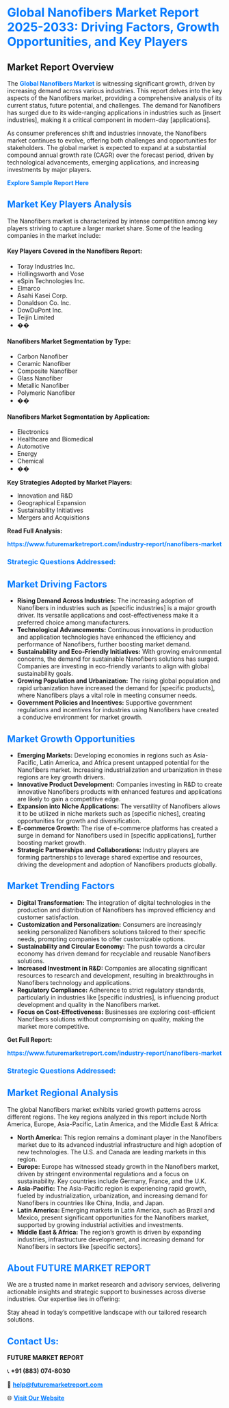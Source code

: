 <h1 style="color: #007BFF;">Global Nanofibers Market Report 2025-2033: Driving Factors, Growth Opportunities, and Key Players</h1>

<section id="overview">
<h2>Market Report Overview</h2>
<p>The <a href="https://www.futuremarketreport.com/industry-report/nanofibers-market" style="color: #007BFF; text-decoration: none;"><strong>Global Nanofibers Market</strong></a> is witnessing significant growth, driven by increasing demand across various industries. This report delves into the key aspects of the Nanofibers market, providing a comprehensive analysis of its current status, future potential, and challenges. The demand for Nanofibers has surged due to its wide-ranging applications in industries such as [insert industries], making it a critical component in modern-day [applications].</p>
<p>As consumer preferences shift and industries innovate, the Nanofibers market continues to evolve, offering both challenges and opportunities for stakeholders. The global market is expected to expand at a substantial compound annual growth rate (CAGR) over the forecast period, driven by technological advancements, emerging applications, and increasing investments by major players.</p>
</section>

<section id="overview">
<p><a href="https://www.futuremarketreport.com/request-sample/reportId=113883" style="color: #007BFF; text-decoration: none;"><strong>Explore Sample Report Here</strong></a></p>
</section>

<section id="key-players">
<h2 style="color: #007BFF;">Market Key Players Analysis</h2>
<p>The Nanofibers market is characterized by intense competition among key players striving to capture a larger market share. Some of the leading companies in the market include:</p>
<h4>Key Players Covered in the Nanofibers Report:</h4>
<ul><li>Toray Industries Inc.</li><li>Hollingsworth and Vose</li><li>eSpin Technologies Inc.</li><li>Elmarco</li><li>Asahi Kasei Corp.</li><li>Donaldson Co. Inc.</li><li>DowDuPont Inc.</li><li>Teijin Limited</li><li>��</li></ul>
<h4>Nanofibers Market Segmentation by Type:</h4>
<ul><li>Carbon Nanofiber</li><li>Ceramic Nanofiber</li><li>Composite Nanofiber</li><li>Glass Nanofiber</li><li>Metallic Nanofiber</li><li>Polymeric Nanofiber</li><li>��</li></ul>

<h4>Nanofibers Market Segmentation by Application:</h4>
<ul><li>Electronics</li><li>Healthcare and Biomedical</li><li>Automotive</li><li>Energy</li><li>Chemical</li><li>��</li></ul>
<p><strong>Key Strategies Adopted by Market Players:</strong></p>
<ul>
<li>Innovation and R&D</li>
<li>Geographical Expansion</li>
<li>Sustainability Initiatives</li>
<li>Mergers and Acquisitions</li>
</ul>
</section>

<section>
<p><strong>Read Full Analysis: </strong></p><a href="https://www.futuremarketreport.com/industry-report/nanofibers-market" style="color: #007BFF; text-decoration: none;"><strong>https://www.futuremarketreport.com/industry-report/nanofibers-market</strong></a>
<h3 style="color: #007BFF;">Strategic Questions Addressed:</h3>
</section>

<section id="driving-factors">
<h2 style="color: #007BFF;">Market Driving Factors</h2>
<ul>
<li><strong>Rising Demand Across Industries:</strong> The increasing adoption of Nanofibers in industries such as [specific industries] is a major growth driver. Its versatile applications and cost-effectiveness make it a preferred choice among manufacturers.</li>
<li><strong>Technological Advancements:</strong> Continuous innovations in production and application technologies have enhanced the efficiency and performance of Nanofibers, further boosting market demand.</li>
<li><strong>Sustainability and Eco-Friendly Initiatives:</strong> With growing environmental concerns, the demand for sustainable Nanofibers solutions has surged. Companies are investing in eco-friendly variants to align with global sustainability goals.</li>
<li><strong>Growing Population and Urbanization:</strong> The rising global population and rapid urbanization have increased the demand for [specific products], where Nanofibers plays a vital role in meeting consumer needs.</li>
<li><strong>Government Policies and Incentives:</strong> Supportive government regulations and incentives for industries using Nanofibers have created a conducive environment for market growth.</li>
</ul>
</section>

<section id="growth-opportunities">
<h2 style="color: #007BFF;">Market Growth Opportunities</h2>
<ul>
<li><strong>Emerging Markets:</strong> Developing economies in regions such as Asia-Pacific, Latin America, and Africa present untapped potential for the Nanofibers market. Increasing industrialization and urbanization in these regions are key growth drivers.</li>
<li><strong>Innovative Product Development:</strong> Companies investing in R&D to create innovative Nanofibers products with enhanced features and applications are likely to gain a competitive edge.</li>
<li><strong>Expansion into Niche Applications:</strong> The versatility of Nanofibers allows it to be utilized in niche markets such as [specific niches], creating opportunities for growth and diversification.</li>
<li><strong>E-commerce Growth:</strong> The rise of e-commerce platforms has created a surge in demand for Nanofibers used in [specific applications], further boosting market growth.</li>
<li><strong>Strategic Partnerships and Collaborations:</strong> Industry players are forming partnerships to leverage shared expertise and resources, driving the development and adoption of Nanofibers products globally.</li>
</ul>
</section>

<section id="trending-factors">
<h2 style="color: #007BFF;">Market Trending Factors</h2>
<ul>
<li><strong>Digital Transformation:</strong> The integration of digital technologies in the production and distribution of Nanofibers has improved efficiency and customer satisfaction.</li>
<li><strong>Customization and Personalization:</strong> Consumers are increasingly seeking personalized Nanofibers solutions tailored to their specific needs, prompting companies to offer customizable options.</li>
<li><strong>Sustainability and Circular Economy:</strong> The push towards a circular economy has driven demand for recyclable and reusable Nanofibers solutions.</li>
<li><strong>Increased Investment in R&D:</strong> Companies are allocating significant resources to research and development, resulting in breakthroughs in Nanofibers technology and applications.</li>
<li><strong>Regulatory Compliance:</strong> Adherence to strict regulatory standards, particularly in industries like [specific industries], is influencing product development and quality in the Nanofibers market.</li>
<li><strong>Focus on Cost-Effectiveness:</strong> Businesses are exploring cost-efficient Nanofibers solutions without compromising on quality, making the market more competitive.</li>
</ul>
</section>

<section>
<p><strong>Get Full Report: </strong></p><a href="https://www.futuremarketreport.com/industry-report/nanofibers-market" style="color: #007BFF; text-decoration: none;"><strong>https://www.futuremarketreport.com/industry-report/nanofibers-market</strong></a>
<h3 style="color: #007BFF;">Strategic Questions Addressed:</h3>
</section>


<section id="regional-analysis">
<h2 style="color: #007BFF;">Market Regional Analysis</h2>
<p>The global Nanofibers market exhibits varied growth patterns across different regions. The key regions analyzed in this report include North America, Europe, Asia-Pacific, Latin America, and the Middle East & Africa:</p>
<ul>
<li><strong>North America:</strong> This region remains a dominant player in the Nanofibers market due to its advanced industrial infrastructure and high adoption of new technologies. The U.S. and Canada are leading markets in this region.</li>
<li><strong>Europe:</strong> Europe has witnessed steady growth in the Nanofibers market, driven by stringent environmental regulations and a focus on sustainability. Key countries include Germany, France, and the U.K.</li>
<li><strong>Asia-Pacific:</strong> The Asia-Pacific region is experiencing rapid growth, fueled by industrialization, urbanization, and increasing demand for Nanofibers in countries like China, India, and Japan.</li>
<li><strong>Latin America:</strong> Emerging markets in Latin America, such as Brazil and Mexico, present significant opportunities for the Nanofibers market, supported by growing industrial activities and investments.</li>
<li><strong>Middle East & Africa:</strong> The region’s growth is driven by expanding industries, infrastructure development, and increasing demand for Nanofibers in sectors like [specific sectors].</li>
</ul>
</section>

<footer>
<h2 style="color: #007BFF;">About FUTURE MARKET REPORT</h2>
<p>We are a trusted name in market research and advisory services, delivering actionable insights and strategic support to businesses across diverse industries. Our expertise lies in offering:</p>

<p>Stay ahead in today’s competitive landscape with our tailored research solutions.</p>

<h2 style="color: #007BFF;">Contact Us:</h2>
<p><strong>FUTURE MARKET REPORT</strong></p>
<p>📞 <strong>+91 (883) 074-8030</strong></p>
<p>📧 <strong><a href="mailto:help@futuremarketreport.com" style="color: #007BFF;">help@futuremarketreport.com</a></strong></p>
<p>🌐 <strong><a href="https://www.futuremarketreport.com/" style="color: #007BFF;">Visit Our Website</a></strong></p>
</footer>